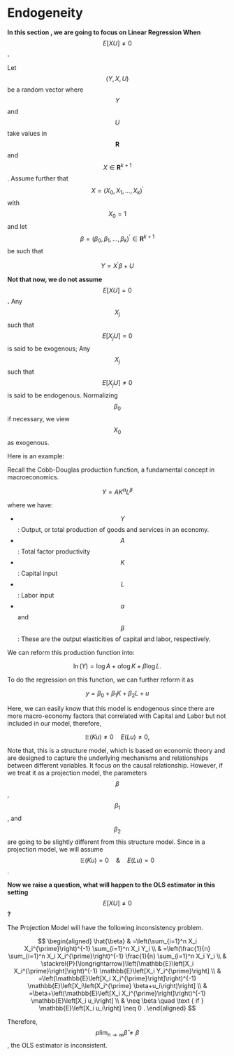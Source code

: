 # Endogeneity

**In this section , we are going to focus on Linear Regression When** $$E[XU] \neq 0$$**.**&#x20;

Let $$(Y, X, U)$$ be a random vector where $$Y$$ and $$U$$ take values in $$\mathbf{R}$$ and $$X \in \mathbf{R}^{k+1}$$. Assume further that $$X=\left(X_0, X_1, \ldots, X_k\right)^{\prime}$$ with $$X_0=1$$ and let $$\beta=\left(\beta_0, \beta_1, \ldots, \beta_k\right)^{\prime} \in \mathbf{R}^{k+1}$$ be such that

$$
Y=X^{\prime} \beta+U
$$

**Not that now, we do not assume** $$E[X U]=0$$**.** Any $$X_j$$ such that $$E\left[X_j U\right]=0$$ is said to be exogenous; Any $$X_j$$ such that $$E\left[X_j U\right] \neq 0$$ is said to be endogenous. Normalizing $$\beta_0$$ if necessary, we view $$X_0$$ as exogenous.

Here is an example:

Recall the Cobb-Douglas production function, a fundamental concept in macroeconomics.

$$
Y=A K^\alpha L^\beta
$$

where we have:

* $$Y$$: Output, or total production of goods and services in an economy.
* $$A$$: Total factor productivity
* $$K$$: Capital input
* $$L$$: Labor input
* $$α$$ and $$β$$: These are the output elasticities of capital and labor, respectively.

We can reform this production function into:

$$
\ln (Y)=\log A+\alpha \log K+\beta \log L .
$$

To do the regression on this function, we can further reform it as

$$
y=\beta_0+\beta_1 K+\beta_2 L+u
$$

Here, we can easily know that this model is endogenous since there are more macro-economy factors that correlated with Capital and Labor but not included in our model, therefore,&#x20;

$$
\mathbb{E}(K u) \neq 0 \quad E(L u) \neq 0 \text {, }
$$

Note that, this is a structure model, which is based on economic theory and are designed to capture the underlying mechanisms and relationships between different variables. It focus on the causal relationship. However, if we treat it as a projection model, the parameters $$\beta$$, $$\beta_1$$, and $$\beta_2$$ are going to be slightly different from this structure model. Since in a projection model, we will assume $$\mathbb{E}(K u) = 0 \quad\& \quad E(L u) = 0$$.

**Now we raise a question, what will happen to the OLS estimator in this setting** $$E[X U]\neq0$$**?**

The Projection Model will have the following inconsistency problem.

$$
\begin{aligned} \hat{\beta} & =\left(\sum_{i=1}^n X_i X_i^{\prime}\right)^{-1} \sum_{i=1}^n X_i Y_i \\ & =\left(\frac{1}{n} \sum_{i=1}^n X_i X_i^{\prime}\right)^{-1} \frac{1}{n} \sum_{i=1}^n X_i Y_i \\ & \stackrel{P}{\longrightarrow}\left(\mathbb{E}\left[X_i X_i^{\prime}\right]\right)^{-1} \mathbb{E}\left[X_i Y_i^{\prime}\right] \\ & =\left(\mathbb{E}\left[X_i X_i^{\prime}\right]\right)^{-1} \mathbb{E}\left[X_i\left(X_i^{\prime} \beta+u_i\right)\right] \\ & =\beta+\left(\mathbb{E}\left[X_i X_i^{\prime}\right]\right)^{-1} \mathbb{E}\left[X_i u_i\right] \\ & \neq \beta \quad \text { if } \mathbb{E}\left[X_i u_i\right] \neq 0 . \end{aligned}
$$

Therefore, $$p \lim _{n \rightarrow \infty} \hat{\beta} \neq \beta$$, the OLS estimator is inconsistent.
